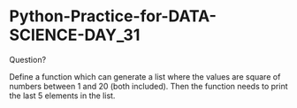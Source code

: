 # Python-Practice-for-DATA-SCIENCE-DAY_31
Question?

Define a function which can generate a list where the values are square of numbers between 1 and 20 (both included). Then the function needs to print the last 5 elements in the list.

